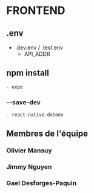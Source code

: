 # FRONTEND

## .env
- .dev.env / .test.env
    - API_ADDR

## npm install
    - expo

### --save-dev
    - react-native-dotenv

## Membres de l'équipe

### Olivier Mansuy

### Jimmy Nguyen

### Gael Desforges-Paquin

